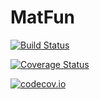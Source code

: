 # MatFun

[![Build Status](https://travis-ci.org/robzan8/MatFun.jl.svg?branch=master)](https://travis-ci.org/robzan8/MatFun.jl)

[![Coverage Status](https://coveralls.io/repos/robzan8/MatFun.jl/badge.svg?branch=master&service=github)](https://coveralls.io/github/robzan8/MatFun.jl?branch=master)

[![codecov.io](http://codecov.io/github/robzan8/MatFun.jl/coverage.svg?branch=master)](http://codecov.io/github/robzan8/MatFun.jl?branch=master)
